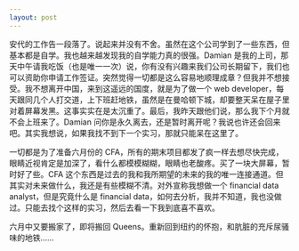 ```yaml
---
layout: post
---
```


安代的工作告一段落了。说起来并没有不舍。虽然在这个公司学到了一些东西，但基本都是自学。我也越来越发现我的自学能力真的很强。Damian 是我的上司，那天中午请我吃饭（也是唯一一次）说，你有没有兴趣来我们公司长期留下，我们也可以资助你申请工作签证。突然觉得一切都是这么容易地顺理成章？但我并不想接受。我不想离开中国，来到这遥远的国度，就是为了做一个 web developer，每天跟同几个人打交道，上下班赶地铁，虽然是在曼哈顿下城，却要整天呆在屋子里对着屏幕发黑。这事实实在是太沉重了。最后，我昨天跟他们说，那么我下个月就不会上班来了。Damian 问你是永久离去，还是暂时离开呢？我说也许还会回来吧。其实我想说，如果我找不到下一个实习，那就只能呆在这里了。

一切都是为了准备六月份的 CFA，所有的期末项目都发了疯一样去想尽快完成，眼睛近视肯定是加深了，看什么都模模糊糊，眼睛也老酸疼。买了一块大屏幕，暂时好了些。CFA 这个东西是过去的我和我所期望的未来的我的唯一连接通道。但其实对未来做什么，我还是有些模糊不清。对外宣称我想做一个 financial data analyst，但是究竟什么是 financial data，如何去分析，我并不知道，我也没做过。只能去找个这样的实习，然后去看一下我到底喜不喜欢。

六月中又要搬家了，即将搬回 Queens。重新回到纽约的怀抱，和肮脏的充斥尿骚味的地铁……
